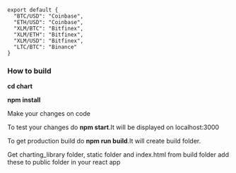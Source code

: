```

export default {
  "BTC/USD": "Coinbase",
  "ETH/USD": "Coinbase",
  "XLM/BTC": "Bitfinex",
  "XLM/ETH": "Bitfinex",
  "XLM/USD": "Bitfinex",
  "LTC/BTC": "Binance"
}

```

### How to build

**cd chart**

**npm install**

Make your changes on code

To test your changes do **npm start**.It will be displayed on localhost:3000

To get production build do **npm run build**.It will create build folder.

Get charting_library folder, static folder and index.html from build folder add these to public folder in your react app
